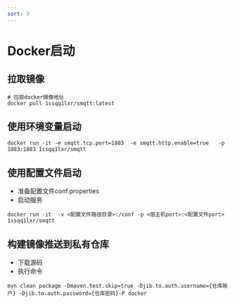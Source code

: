 ```yaml
---
sort: 3
---
```


# Docker启动


## 拉取镜像

``` 
# 拉取docker镜像地址
docker pull 1ssqq1lxr/smqtt:latest
```

## 使用环境变量启动

``` 
docker run -it -e smqtt.tcp.port=1883  -e smqtt.http.enable=true   -p 1883:1883 1ssqq1lxr/smqtt
```

## 使用配置文件启动
- 准备配置文件conf.properties
- 启动服务


``` 
docker run -it  -v <配置文件路径目录>:/conf -p <宿主机port>:<配置文件port>  1ssqq1lxr/smqtt
```

## 构建镜像推送到私有仓库

- 下载源码
- 执行命令

``` 
mvn clean package -Dmaven.test.skip=true -Djib.to.auth.username={仓库账户} -Djib.to.auth.password={仓库密码}-P docker

```





